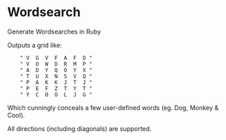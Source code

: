 Wordsearch
==========

Generate Wordsearches in Ruby

Outputs a grid like: 


        " V  G  V  F  A  F  D "
        " V  O  W  D  R  M  P "
        " A  D  Y  Q  O  Y  X "
        " T  U  X  N  S  V  Q "
        " P  A  K  K  J  T  J "
        " P  E  F  Z  T  Y  T "
        " Y  C  O  O  L  J  G "


Which cunningly conceals a few user-defined words (eg. Dog, Monkey & Cool). 

All directions (including diagonals) are supported.
